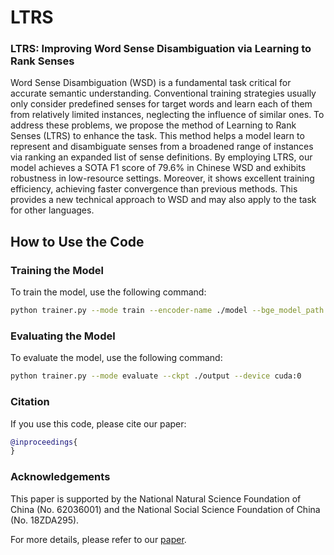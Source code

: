 # LTRS
### LTRS: Improving Word Sense Disambiguation via Learning to Rank Senses

Word Sense Disambiguation (WSD) is a fundamental task critical for accurate semantic understanding. Conventional training strategies usually only consider predefined senses for target words and learn each of them from relatively limited instances, neglecting the influence of similar ones. To address these problems, we propose the method of Learning to Rank Senses (LTRS) to enhance the task. This method helps a model learn to represent and disambiguate senses from a broadened range of instances via ranking an expanded list of sense definitions. By employing LTRS, our model achieves a SOTA F1 score of 79.6% in Chinese WSD and exhibits robustness in low-resource settings. Moreover, it shows excellent training efficiency, achieving faster convergence than previous methods. This provides a new technical approach to WSD and may also apply to the task for other languages.


## How to Use the Code

### Training the Model
To train the model, use the following command:
```bash
python trainer.py --mode train --encoder-name ./model --bge_model_path ./bge_model --ckpt ./output --device cuda
```

### Evaluating the Model
To evaluate the model, use the following command:
```bash
python trainer.py --mode evaluate --ckpt ./output --device cuda:0
```

### Citation
If you use this code, please cite our paper:
```bibtex
@inproceedings{
}
```

### Acknowledgements
This paper is supported by the National Natural Science Foundation of China (No. 62036001) and the National Social Science Foundation of China (No. 18ZDA295).

For more details, please refer to our [paper](https://github.com/COOLPKU/LTRS/paper).

